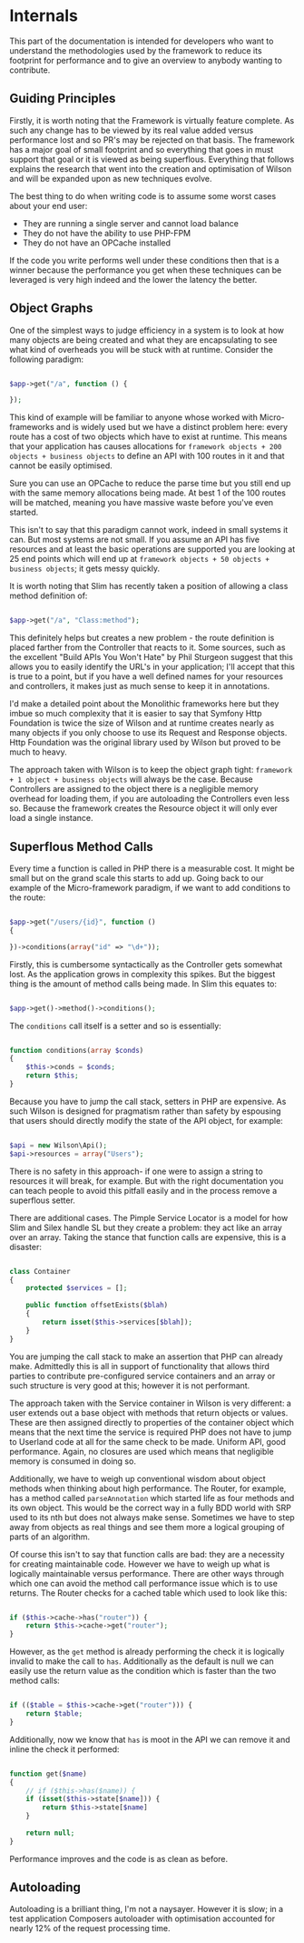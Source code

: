 # Internals

This part of the documentation is intended for developers who want to understand
the methodologies used by the framework to reduce its footprint for performance
and to give an overview to anybody wanting to contribute.


## Guiding Principles

Firstly, it is worth noting that the Framework is virtually feature complete. As
such any change has to be viewed by its real value added versus performance lost
and so PR's may be rejected on that basis. The framework has a major goal of
small footprint and so everything that goes in must support that goal or it is
viewed as being superflous. Everything that follows explains the research that
went into the creation and optimisation of Wilson and will be expanded upon as
new techniques evolve.

The best thing to do when writing code is to assume some worst cases about your
end user:

* They are running a single server and cannot load balance
* They do not have the ability to use PHP-FPM
* They do not have an OPCache installed

If the code you write performs well under these conditions then that is a winner
because the performance you get when these techniques can be leveraged is very
high indeed and the lower the latency the better.


## Object Graphs

One of the simplest ways to judge efficiency in a system is to look at how many
objects are being created and what they are encapsulating to see what kind of
overheads you will be stuck with at runtime. Consider the following paradigm:

```php

$app->get("/a", function () {

});

```

This kind of example will be familiar to anyone whose worked with Micro-frameworks
and is widely used but we have a distinct problem here: every route has a cost of
two objects which have to exist at runtime. This means that your application has
causes allocations for `framework objects + 200 objects + business objects` to
define an API with 100 routes in it and that cannot be easily optimised.

Sure you can use an OPCache to reduce the parse time but you still end up with
the same memory allocations being made. At best 1 of the 100 routes will be
matched, meaning you have massive waste before you've even started.

This isn't to say that this paradigm cannot work, indeed in small systems it
can. But most systems are not small. If you assume an API has five resources
and at least the basic operations are supported you are looking at 25 end
points which will end up at `framework objects + 50 objects + business objects`;
it gets messy quickly.

It is worth noting that Slim has recently taken a position of allowing a
class method definition of:

```php

$app->get("/a", "Class:method");

```

This definitely helps but creates a new problem - the route definition is
placed farther from the Controller that reacts to it. Some sources, such
as the excellent "Build APIs You Won't Hate" by Phil Sturgeon suggest that
this allows you to easily identify the URL's in your application; I'll
accept that this is true to a point, but if you have a well defined names
for your resources and controllers, it makes just as much sense to keep
it in annotations.

I'd make a detailed point about the Monolithic frameworks here but they imbue
so much complexity that it is easier to say that Symfony Http Foundation is
twice the size of Wilson and at runtime creates nearly as many objects if
you only choose to use its Request and Response objects. Http Foundation
was the original library used by Wilson but proved to be much to heavy.

The approach taken with Wilson is to keep the object graph tight: `framework +
1 object + business objects` will always be the case. Because Controllers are
assigned to the object there is a negligible memory overhead for loading them,
if you are autoloading the Controllers even less so. Because the framework
creates the Resource object it will only ever load a single instance. 


## Superflous Method Calls

Every time a function is called in PHP there is a measurable cost. It might
be small but on the grand scale this starts to add up. Going back to our
example of the Micro-framework paradigm, if we want to add conditions to
the route:

```php

$app->get("/users/{id}", function ()
{

})->conditions(array("id" => "\d+"));

```

Firstly, this is cumbersome syntactically as the Controller gets somewhat lost.
As the application grows in complexity this spikes. But the biggest thing is
the amount of method calls being made. In Slim this equates to:

```php

$app->get()->method()->conditions();

```

The `conditions` call itself is a setter and so is essentially:

```php

function conditions(array $conds)
{
    $this->conds = $conds;
    return $this;
}

```

Because you have to jump the call stack, setters in PHP are expensive. As such
Wilson is designed for pragmatism rather than safety by espousing that users
should directly modify the state of the API object, for example:

```php

$api = new Wilson\Api();
$api->resources = array("Users");

```

There is no safety in this approach- if one were to assign a string to resources
it will break, for example. But with the right documentation you can teach people
to avoid this pitfall easily and in the process remove a superflous setter.

There are additional cases. The Pimple Service Locator is a model for how Slim
and Silex handle SL but they create a problem: they act like an array over an
array. Taking the stance that function calls are expensive, this is a disaster:

```php

class Container
{
    protected $services = [];
    
    public function offsetExists($blah)
    {
        return isset($this->services[$blah]);    
    }
}

```

You are jumping the call stack to make an assertion that PHP can already make.
Admittedly this is all in support of functionality that allows third parties
to contribute pre-configured service containers and an array or such structure
is very good at this; however it is not performant.

The approach taken with the Service container in Wilson is very different:
a user extends out a base object with methods that return objects or values.
These are then assigned directly to properties of the container object which
means that the next time the service is required PHP does not have to jump
to Userland code at all for the same check to be made. Uniform API, good
performance. Again, no closures are used which means that negligible memory
is consumed in doing so.

Additionally, we have to weigh up conventional wisdom about object methods
when thinking about high performance. The Router, for example, has a method
called `parseAnnotation` which started life as four methods and its own
object. This would be the correct way in a fully BDD world with SRP used to
its nth but does not always make sense. Sometimes we have to step away
from objects as real things and see them more a logical grouping of
parts of an algorithm.

Of course this isn't to say that function calls are bad: they are a necessity
for creating maintainable code. However we have to weigh up what is logically
maintainable versus performance. There are other ways through which one can
avoid the method call performance issue which is to use returns. The Router 
checks for a cached table which used to look like this:

```php

if ($this->cache->has("router")) {
    return $this->cache->get("router");
}

```

However, as the `get` method is already performing the check it is logically
invalid to make the call to `has`. Additionally as the default is null we
can easily use the return value as the condition which is faster than the
two method calls:

```php

if (($table = $this->cache->get("router"))) {
    return $table;
}

```

Additionally, now we know that `has` is moot in the API we can remove it
and inline the check it performed:

```php

function get($name)
{
    // if ($this->has($name)) {
    if (isset($this->state[$name])) {
        return $this->state[$name]
    }
    
    return null;
}

```

Performance improves and the code is as clean as before.


## Autoloading

Autoloading is a brilliant thing, I'm not a naysayer. However it is slow;
in a test application Composers autoloader with optimisation accounted for
nearly 12% of the request processing time.
